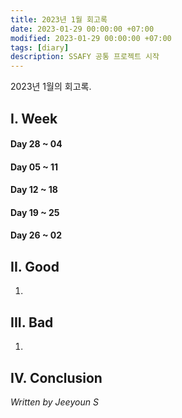 ```yaml
---
title: 2023년 1월 회고록
date: 2023-01-29 00:00:00 +07:00
modified: 2023-01-29 00:00:00 +07:00
tags: [diary]
description: SSAFY 공통 프로젝트 시작
---
```


2023년 1월의 회고록.

## I. Week
#### Day 28 ~ 04 

#### Day 05 ~ 11 

#### Day 12 ~ 18 

#### Day 19 ~ 25

#### Day 26 ~ 02 


## II. Good
1.

## III. Bad
1. 

## IV. Conclusion


_Written by Jeeyoun S_
